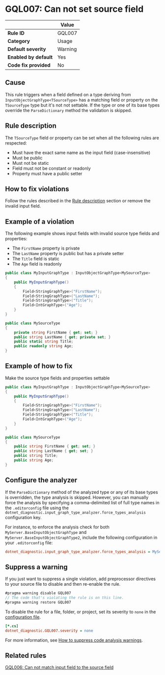 # GQL007: Can not set source field

|                        | Value   |
| ---------------------- | ------- |
| **Rule ID**            | GQL007  |
| **Category**           | Usage   |
| **Default severity**   | Warning |
| **Enabled by default** | Yes     |
| **Code fix provided**  | No      |

## Cause

This rule triggers when a field defined on a type deriving from
`InputObjectGraphType<TSourceType>` has a matching field or property on the
`TSourceType` type but it's not not settable. If the type or one of its base
types override the `ParseDictionary` method the validation is skipped.

## Rule description

The `TSourceType` field or property can be set when all the following rules are
respected:

- Must have the exact same name as the input field (case-insensitive)
- Must be public
- Must not be static
- Field must not be constant or readonly
- Property must have a public setter

## How to fix violations

Follow the rules described in the [Rule description](#rule-description) section
or remove the invalid input field.

## Example of a violation

The following example shows input fields with invalid source type fields and
properties:

- The `FirstName` property is private
- The `LastName` property is public but has a private setter
- The `Title` field is static
- The `Age` field is readonly

```c#
public class MyInputGraphType : InputObjectGraphType<MySourceType>
{
    public MyInputGraphType()
    {
        Field<StringGraphType>("FirstName");
        Field<StringGraphType>("LastName");
        Field<StringGraphType>("Title");
        Field<IntGraphType>("Age");
    }
}

public class MySourceType
{
    private string FirstName { get; set; }
    public string LastName { get; private set; }
    public static string Title;
    public readonly string Age;
}
```

## Example of how to fix

Make the source type fields and properties settable

```c#
public class MyInputGraphType : InputObjectGraphType<MySourceType>
{
    public MyInputGraphType()
    {
        Field<StringGraphType>("FirstName");
        Field<StringGraphType>("LastName");
        Field<StringGraphType>("Title");
        Field<IntGraphType>("Age");
    }
}

public class MySourceType
{
    public string FirstName { get; set; }
    public string LastName { get; set; }
    public string Title;
    public string Age;
}
```

## Configure the analyzer

If the `ParseDictionary` method of the analyzed type or any of its base types is
overridden, the type analysis is skipped. However, you can manually force the
analysis by specifying a comma-delimited list of full type names in the
`.editorconfig` file using the
`dotnet_diagnostic.input_graph_type_analyzer.force_types_analysis` configuration
key.

For instance, to enforce the analysis check for both
`MyServer.BaseInputObjectGraphType` and `MyServer.BaseInputObjectGraphType2`,
include the following configuration in your `.editorconfig` file:

```ini
dotnet_diagnostic.input_graph_type_analyzer.force_types_analysis = MyServer.BaseInputObjectGraphType,MyServer.BaseInputObjectGraphType2
```

## Suppress a warning

If you just want to suppress a single violation, add preprocessor directives to
your source file to disable and then re-enable the rule.

```csharp
#pragma warning disable GQL007
// The code that's violating the rule is on this line.
#pragma warning restore GQL007
```

To disable the rule for a file, folder, or project, set its severity to `none`
in the
[configuration file](https://learn.microsoft.com/en-us/dotnet/fundamentals/code-analysis/configuration-files).

```ini
[*.cs]
dotnet_diagnostic.GQL007.severity = none
```

For more information, see
[How to suppress code analysis warnings](https://learn.microsoft.com/en-us/dotnet/fundamentals/code-analysis/suppress-warnings).

## Related rules

[GQL006: Can not match input field to the source field](/GQL006_CanNotMatchInputFieldToTheSourceField)
